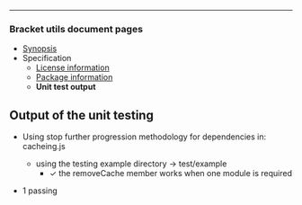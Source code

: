 
---
### Bracket utils document pages
* [Synopsis](https://github.com/restarian/bracket_utils/blob/master/docs/synopsis.md)
* Specification
  * [License information](https://github.com/restarian/bracket_utils/blob/master/docs/specification/license_information.md)
  * [Package information](https://github.com/restarian/bracket_utils/blob/master/docs/specification/package_information.md)
  * **Unit test output**
## Output of the unit testing

  * Using stop further progression methodology for dependencies in: cacheing.js
    * using the testing example directory -> test/example
      * ✓ the removeCache member works when one module is required

  * 1 passing

